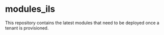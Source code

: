 # modules_ils

This repository contains the latest modules that need to be deployed once a tenant is provisioned.
